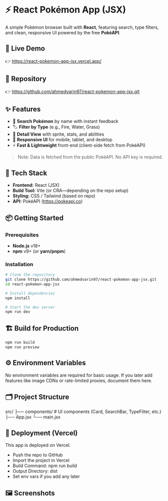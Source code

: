 # ⚡ React Pokémon App (JSX)

A simple Pokémon browser built with **React**, featuring search, type filters, and clean, responsive UI powered by the free **PokéAPI**.

## 🔗 Live Demo  
👉 https://react-pokemon-app-jsx.vercel.app/

## 🧰 Repository  
👉 https://github.com/ahmedvarin97/react-pokemon-app-jsx.git

## ✨ Features
- 🔎 **Search Pokémon** by name with instant feedback  
- 🏷️ **Filter by Type** (e.g., Fire, Water, Grass)  
- 📄 **Detail View** with sprite, stats, and abilities  
- 📱 **Responsive UI** for mobile, tablet, and desktop  
- ⚡ **Fast & Lightweight** front-end (client-side fetch from PokéAPI)

> Note: Data is fetched from the public PokéAPI. No API key is required.

## 🧰 Tech Stack
- **Frontend:** React (JSX)  
- **Build Tool:** Vite (or CRA—depending on the repo setup)  
- **Styling:** CSS / Tailwind (based on repo)  
- **API:** PokéAPI (https://pokeapi.co)

## 📦 Getting Started

### Prerequisites
- **Node.js** v18+  
- **npm** v9+ (or **yarn/pnpm**)

### Installation
```bash
# Clone the repository
git clone https://github.com/ahmedvarin97/react-pokemon-app-jsx.git
cd react-pokemon-app-jsx

# Install dependencies
npm install

# Start the dev server
npm run dev 
```

## 🏗️ Build for Production
```bash
npm run build
npm run preview
```

## ⚙️ Environment Variables
No environment variables are required for basic usage.
If you later add features like image CDNs or rate-limited proxies, document them here.

## 🗂️ Project Structure
src/
 ├── components/       # UI components (Card, SearchBar, TypeFilter, etc.)
 ├── App.jsx
 └── main.jsx

## 🚀 Deployment (Vercel)
This app is deployed on Vercel.
- Push the repo to GitHub
- Import the project in Vercel
- Build Command: npm run build
- Output Directory: dist
- Set env vars if you add any later

## 🖼️ Screenshots